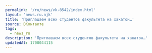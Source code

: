 ```yaml
---
permalink: '/ru/news/vk-8542/index.html'
layout: 'news.ru.njk'
title: 'Приглашаем всех студентов факультета на хакатон…'
source: ВКонтакте
tags:
  - news_ru
description: 'Приглашаем всех студентов факультета на хакатон…'
updatedAt: 1700044115
---
```

